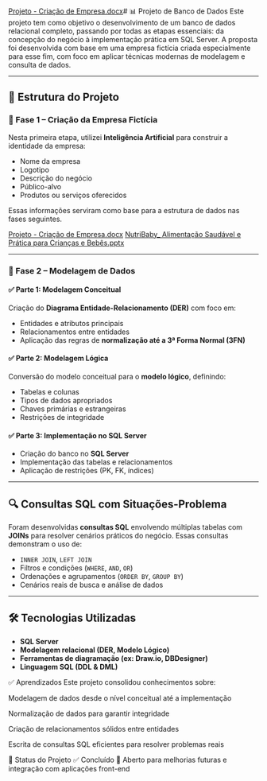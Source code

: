 [Projeto - Criação de Empresa.docx](https://github.com/user-attachments/files/21608506/Projeto.-.Criacao.de.Empresa.docx)# 📊 Projeto de Banco de Dados
Este projeto tem como objetivo o desenvolvimento de um banco de dados relacional completo, passando por todas as etapas essenciais: da concepção do negócio à implementação prática em SQL Server. A proposta foi desenvolvida com base em uma empresa fictícia criada especialmente para esse fim, com foco em aplicar técnicas modernas de modelagem e consulta de dados.

---

## 🧱 Estrutura do Projeto

### 🔹 Fase 1 – Criação da Empresa Fictícia

Nesta primeira etapa, utilizei **Inteligência Artificial** para construir a identidade da empresa:

- Nome da empresa
- Logotipo
- Descrição do negócio
- Público-alvo
- Produtos ou serviços oferecidos

Essas informações serviram como base para a estrutura de dados nas fases seguintes.

[Projeto - Criação de Empresa.docx](https://github.com/user-attachments/files/21608508/Projeto.-.Criacao.de.Empresa.docx)
[NutriBaby_ Alimentação Saudável e Prática para Crianças e Bebês.pptx](https://github.com/user-attachments/files/21608519/NutriBaby_.Alimentacao.Saudavel.e.Pratica.para.Criancas.e.Bebes.pptx)

---

### 🔹 Fase 2 – Modelagem de Dados

#### ✅ Parte 1: Modelagem Conceitual

Criação do **Diagrama Entidade-Relacionamento (DER)** com foco em:

- Entidades e atributos principais
- Relacionamentos entre entidades
- Aplicação das regras de **normalização até a 3ª Forma Normal (3FN)**




#### ✅ Parte 2: Modelagem Lógica

Conversão do modelo conceitual para o **modelo lógico**, definindo:

- Tabelas e colunas
- Tipos de dados apropriados
- Chaves primárias e estrangeiras
- Restrições de integridade

#### ✅ Parte 3: Implementação no SQL Server

- Criação do banco no **SQL Server**
- Implementação das tabelas e relacionamentos
- Aplicação de restrições (PK, FK, índices)

---

## 🔍 Consultas SQL com Situações-Problema

Foram desenvolvidas **consultas SQL** envolvendo múltiplas tabelas com **JOINs** para resolver cenários práticos do negócio. Essas consultas demonstram o uso de:

- `INNER JOIN`, `LEFT JOIN`
- Filtros e condições (`WHERE`, `AND`, `OR`)
- Ordenações e agrupamentos (`ORDER BY`, `GROUP BY`)
- Cenários reais de busca e análise de dados

---

## 🛠️ Tecnologias Utilizadas

- **SQL Server**
- **Modelagem relacional (DER, Modelo Lógico)**
- **Ferramentas de diagramação (ex: Draw.io, DBDesigner)**
- **Linguagem SQL (DDL & DML)**


✅ Aprendizados
Este projeto consolidou conhecimentos sobre:

Modelagem de dados desde o nível conceitual até a implementação

Normalização de dados para garantir integridade

Criação de relacionamentos sólidos entre entidades

Escrita de consultas SQL eficientes para resolver problemas reais

📌 Status do Projeto
✅ Concluído
📌 Aberto para melhorias futuras e integração com aplicações front-end

